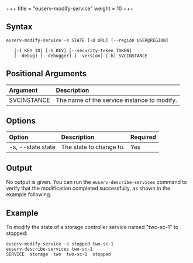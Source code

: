 +++
title = "euserv-modify-service"
weight = 10
+++


## Syntax


    euserv-modify-service -s STATE [-U URL] [--region USER@REGION]
    
       [-I KEY_ID] [-S KEY] [--security-token TOKEN]
       [--debug] [--debugger] [--version] [-h] SVCINSTANCE


## Positional Arguments


| Argument | Description | 
|  :---- |  :---- | 
| SVCINSTANCE | The name of the service instance to modify. | 


## Options


| Option | Description | Required | 
|  :---- |  :---- |  :---- | 
| -s, --state state | The state to change to. | Yes | 


## Output
No output is given. You can run the `euserv-describe-services` command to verify that the modification completed successfully, as shown in the example following. 


## Example
To modify the state of a storage controller service named "two-sc-1" to stopped: 



    euserv-modify-service -s stopped two-sc-1
    euserv-describe-services two-sc-1
    SERVICE  storage  two  two-sc-1  stopped  

